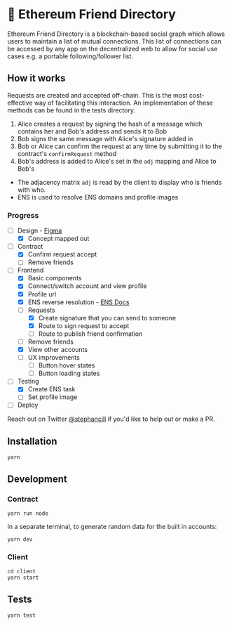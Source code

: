# 🌈 Ethereum Friend Directory

Ethereum Friend Directory is a blockchain-based social graph which allows users to maintain a list of mutual connections. This list of connections can be accessed by any app on the decentralized web to allow for social use cases e.g. a portable following/follower list.

## How it works

Requests are created and accepted off-chain. This is the most cost-effective way of facilitating this interaction. An implementation of these methods can be found in the tests directory.

1. Alice creates a request by signing the hash of a message which contains her and Bob's address and sends it to Bob
2. Bob signs the same message with Alice's signature added in
3. Bob or Alice can confirm the request at any time by submitting it to the contract's `confirmRequest` method
4. Bob's address is added to Alice's set in the `adj` mapping and Alice to Bob's

- The adjacency matrix `adj` is read by the client to display who is friends with who.
- ENS is used to resolve ENS domains and profile images 

### Progress
- [ ] Design - [Figma](https://www.figma.com/file/T8AoUKQ0UNE5qTtftqg7nL/Ethereum-Friend-Directory?node-id=0%3A1)
    - [x] Concept mapped out
- [ ] Contract
    - [x] Confirm request accept
    - [ ] Remove friends
- [ ] Frontend
    - [x] Basic components
    - [x] Connect/switch account and view profile
    - [x] Profile url
    - [x] ENS reverse resolution - [ENS Docs](https://docs.ens.domains/dapp-developer-guide/resolving-names#reverse-resolution)
    - [ ] Requests
        - [x] Create signature that you can send to someone 
        - [x] Route to sign request to accept
        - [ ] Route to publish friend confirmation
    - [ ] Remove friends
    - [x] View other accounts
    - [ ] UX improvements
        - [ ] Button hover states
        - [ ] Button loading states
- [ ] Testing
    - [x] Create ENS task
    - [ ] Set profile image
- [ ] Deploy

Reach out on Twitter [@stephancill](https://twitter.com/stephancill) if you'd like to help out or make a PR.



## Installation

```
yarn
```

## Development

### Contract
```
yarn run node
```

In a separate terminal, to generate random data for the built in accounts:
```
yarn dev
```

### Client
```
cd client
yarn start
```
## Tests
```
yarn test
```